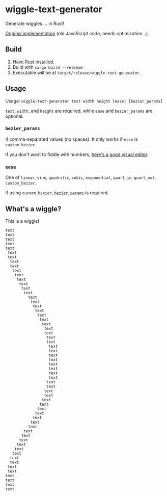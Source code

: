 # wiggle-text-generator
Generate wiggles ... in Rust!

[Original implementation](https://github.com/PineappleRind/PineappleRind.github.io/blob/master/wiggle/worker.js) (old JavaScript code, needs optimization...)

## Build
1. [Have Rust installed](https://www.rust-lang.org/tools/install).
2. Build with `cargo build --release`.
3. Executable will be at `target/release/wiggle-text-generator`.

## Usage
Usage: `wiggle-text-generator text width height [ease] [bezier_params]`

`text`, `width`, and `height` are required, while `ease` and `bezier_params` are optional.

### `bezier_params` 
4 comma-separated values (no spaces). It only works if `ease` is `custom_bezier`.

If you don't want to fiddle with numbers, [here's a good visual editor](https://cubic-bezier.com).

### `ease`
One of `linear`, `sine`, `quadratic`, `cubic`, `exponential`, `quart_in`, `quart_out`, `custom_bezier`.

If using `custom_bezier`, [`bezier_params`](#bezier_params) is required.

## What's a wiggle?
This is a wiggle!
```
text
text
text
text
text
 text
 text
  text
  text
   text
    text
     text
      text
       text
        text
          text
           text
            text
             text
              text
               text
                text
                 text
                 text
                  text
                  text
                   text
                   text
                   text
                   text
                   text
                   text
                   text
                   text
                  text
                  text
                 text
                 text
                text
               text
              text
             text
            text
           text
          text
        text
       text
      text
     text
    text
   text
  text
  text
 text
 text
text
text
text
text
```
